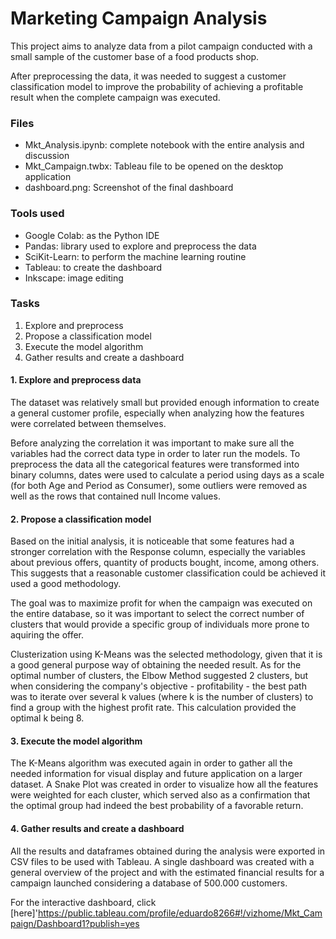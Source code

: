 # Marketing Campaign Analysis

This project aims to analyze data from a pilot campaign conducted with a small sample of the customer base of a food products shop.

After preprocessing the data, it was needed to suggest a customer classification model to improve the probability of achieving a profitable result when the complete campaign was executed.

### Files

- Mkt_Analysis.ipynb: complete notebook with the entire analysis and discussion
- Mkt_Campaign.twbx: Tableau file to be opened on the desktop application
- dashboard.png: Screenshot of the final dashboard

### Tools used

- Google Colab: as the Python IDE
- Pandas: library used to explore and preprocess the data
- SciKit-Learn: to perform the machine learning routine
- Tableau: to create the dashboard
- Inkscape: image editing

### Tasks

1. Explore and preprocess
2. Propose a classification model
3. Execute the model algorithm
4. Gather results and create a dashboard

#### 1. Explore and preprocess data

The dataset was relatively small but provided enough information to create a general customer profile, especially when analyzing how the features were correlated between themselves.

Before analyzing the correlation it was important to make sure all the variables had the correct data type in order to later run the models. To preprocess the data all the categorical features were transformed into binary columns, dates were used to calculate a period using days as a scale (for both Age and Period as Consumer), some outliers were removed as well as the rows that contained null Income values.

#### 2. Propose a classification model

Based on the initial analysis, it is noticeable that some features had a stronger correlation with the Response column, especially the variables about previous offers, quantity of products bought, income, among others. This suggests that a reasonable customer classification could be achieved it used a good methodology.

The goal was to maximize profit for when the campaign was executed on the entire database, so it was important to select the correct number of clusters that would provide a specific group of individuals more prone to aquiring the offer.

Clusterization using K-Means was the selected methodology, given that it is a good general purpose way of obtaining the needed result. As for the optimal number of clusters, the Elbow Method suggested 2 clusters, but when considering the company's objective - profitability - the best path was to iterate over several k values (where k is the number of clusters) to find a group with the highest profit rate. This calculation provided the optimal k being 8.

#### 3. Execute the model algorithm

The K-Means algorithm was executed again in order to gather all the needed information for visual display and future application on a larger dataset. A Snake Plot was created in order to visualize how all the features were weighted for each cluster, which served also as a confirmation that the optimal group had indeed the best probability of a favorable return.

#### 4. Gather results and create a dashboard

All the results and dataframes obtained during the analysis were exported in CSV files to be used with Tableau. A single dashboard was created with a general overview of the project and with the estimated financial results for a campaign launched considering a database of 500.000 customers.

For the interactive dashboard, click [here]'https://public.tableau.com/profile/eduardo8266#!/vizhome/Mkt_Campaign/Dashboard1?publish=yes

